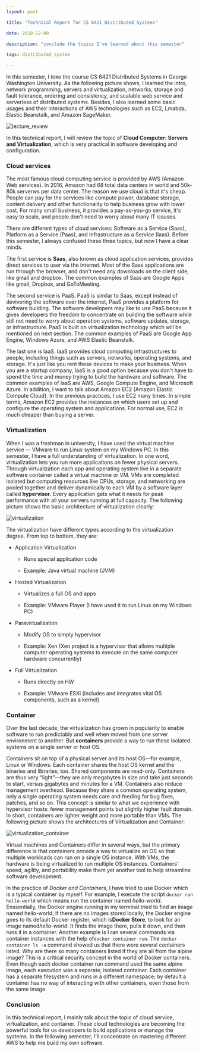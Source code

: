 ```yaml
---
layout: post

title: "Technical Report for CS 6421 Distributed Systems"

date: 2018-12-09

description: "conclude the topics I've learned about this semester"

tags: distributed_system

---
```


In this semester, I toke the course CS 6421 Distributed Systems in George Washington University. As the following picture shows,  I learned the intro, network programming, servers and virtualization, networks, storage and fault tolerance, ordering and consistency, and scalable web service and serverless of distributed systems. Besides, I also learned some basic usages and their interactions of AWS technologies such as EC2, Lmabda, Elastic Beanstalk, and Amazon SageMaker. 

![lecture_review](/blog/images/posts/2018-12-09-Technical_Report_for_CS_6421_Distributed_Systems/lecture_review.png)

In this technical report, I will review the topic of **Cloud Computer: Servers and Virtualization**, which is very practical in software developing and configuration. 

### Cloud services

The most famous cloud computing service is provided by AWS (Amazon Web services). In 2016, Amazon had 68 total data centers in world and 50k-80k serverws per data center. The reason we use cloud is that it's cheap. People can pay for the services like compute power, database storage, content delivery and other functionality to help business grow with lower cost. For many small business, it provides a pay-as-you-go service, it's easy to scale, and people don't need to worry about many IT issuses.

There are different types of cloud services: Software as a Service (Saas), Platform as a Service (Paas), and Infrastructure as a Service (Iaas). Before this semester, I always confused these three topics, but now I have a clear minds.

The first service is **Saas**, also known as cloud application services, provides direct services to user via the internet. Most of the Saas applications are run through the browser, and don't need any downloads on the client side, like gmail and dropbox. The common examples of Saas are Google Apps like gmail, Dropbox, and GoToMeeting.

The second service is PaaS. PaaS is similar to Saas, except instead of devivering the software over the internet, PaaS provides a platform for software building. The software developers may like to use PaaS because it gives developers the freedom to concentrate on building the software while still not need to worry about operation systems, software updates, storage, or infrastructure. PaaS is built on virtualization technology which will be mentioned on next section. The common examples of PaaS are Google App Engine, Windows Azure, and AWS Elastic Beanstalk.

The last one is IaaS. IaaS provides cloud computing infrastructures to people, including things such as servers, networks, operating systems, and storage. It's just like you rent these devices to make your business. When you are a startup company, IaaS is a good option because you don't have to spend the time and money trying to build the hardware and software. The common examples of IaaS are AWS, Google Compute Engine, and Microsoft Azure. In addition, I want to talk about Amazon EC2 (Amazon Elastic Compute Cloud). In the previous practices, I use EC2 many times. In simple terms, Amazon EC2 provides the instances on which users set up and configure the operating system and applications. For normal use, EC2 is much cheaper than buying a server.

### Virtualization

When I was a freshman in university, I have used the virtual machine service -- VMware to run Linux system on my Windows PC. In this semester, I have a full understanding of virtualization. In one word, virtualization lets you run more applications on fewer physical servers. Through virtualization each app and operating system live in a separate software container called a virtual machine or VM. VMs are completed isolated but computing resources like CPUs, storage, and networking are pooled together and deliver dynamically to each VM by a software layer called **hypervisor**. Every application gets what it needs for peak performance with all your servers running at full capacity. The following picture shows the basic architecture of virtualization clearly: 

![virtualization](/blog/images/posts/2018-12-09-Technical_Report_for_CS_6421_Distributed_Systems/virtualization.png)

The virtualization have different types according to the virtualization degree. From top to bottom, they are:

- Application Virtualization

  - Runs special application code

  - Example: Java virtual machine (JVM)

- Hosted Virtualization

  - Virtualizes a full OS and apps

  - Example: VMware Player (I have used it to run Linux on my Windows PC)

- Paravirtualization

  - Modify OS to simply hypervisor

  - Example: Xen (Xen project is a hypervisor that allows multiple computer operating systems to execute on the same computer hardware concurrently)

- Full Virtualization

  - Runs directly on HW

  - Example: VMware ESXi (includes and integrates vital OS components, such as a kernel)

### Container

Over the last decade, the virtualization has grown in popularity to enable software to run predictably and well when moved from one server environment to another. But **containers** provide a way to run these isolated systems on a single server or host OS.

Containers sit on top of a physical server and its host OS—for example, Linux or Windows. Each container shares the host OS kernel and the binaries and libraries, too. Shared components are read-only. Containers are thus very “light”—they are only megabytes in size and take just seconds to start, versus gigabytes and minutes for a VM. Containers also reduce management overhead. Because they share a common operating system, only a single operating system needs care and feeding for bug fixes, patches, and so on. This concept is similar to what we experience with hypervisor hosts: fewer management points but slightly higher fault domain. In short, containers are lighter weight and more portable than VMs. The following picture shows the architectures of Virtualization and Container:

![virtualization_container](/blog/images/posts/2018-12-09-Technical_Report_for_CS_6421_Distributed_Systems/virtualization_container.png)

Virtual machines and Containers differ in several ways, but the primary difference is that containers provide a way to virtualize an OS so that multiple workloads can run on a single OS instance. With VMs, the hardware is being virtualized to run multiple OS instances. Containers’ speed, agility, and portability make them yet another tool to help streamline software development.

In the practice of *Docker and Containers*, I have tried to use Docker which is a typical container by myself. For example, I execute the script `docker run hello-world` which means run the container named *hello-world*. Enssentially, the Docker engine running in my terminal tried to find an image named hello-world, if there are no images stored locally, the Docker engine goes to its default Docker register, which is**Docker Store**, to look for an image named*hello-world*. It finds the image there, pulls it down, and then runs it in a container. Another example is I ran several commands via container instances with the help of`docker container run`. The `docker container ls -a` command showed us that there were several containers listed. Why are there so many containers listed if they are all from the alpine image? This is a critical security concept in the world of Docker containers. Even though each docker container run command used the same alpine image, each execution was a separate, isolated container. Each container has a separate filesystem and runs in a different namespace; by default a container has no way of interacting with other containers, even those from the same image.

### Conclusion

In this technical report, I mainly talk about the topic of cloud service, virtualization, and container. These cloud technologies are becoming the powerful tools for us developers to build applications or manage the systems. In the following semester, I'll concentrate on mastering different AWS to help me build my own software.
